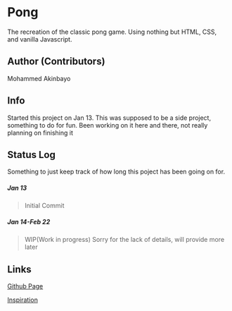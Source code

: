 # Pong
The recreation of the classic pong game. 
Using nothing but HTML, CSS, and vanilla Javascript.

## Author (Contributors)

Mohammed Akinbayo

## Info

Started this project on Jan 13. This was supposed to be a side project, something to do for fun.
Been working on it here and there, not really planning on finishing it

## Status Log
Something to just keep track of how long this poject has been going on for.

##### Jan 13
>Initial Commit

##### Jan 14-Feb 22
>WIP(Work in progress)
>Sorry for the lack of details, will provide more later

## Links
[Github Page](https://github.com/Mohammed532 "Github Page")

[Inspiration](http://www.ponggame.org/ "Pong Game")